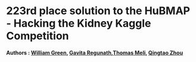 # 223rd place solution to the HuBMAP - Hacking the Kidney Kaggle Competition
#### Authors : [William Green](https://github.com/aficionadoai), [Gavita Regunath](https://github.com/aero-girl),[Thomas Meli](https://github.com/ThomasMeli/ThomasMeli), [Qingtao Zhou](https://github.com/qingtaozhou)
